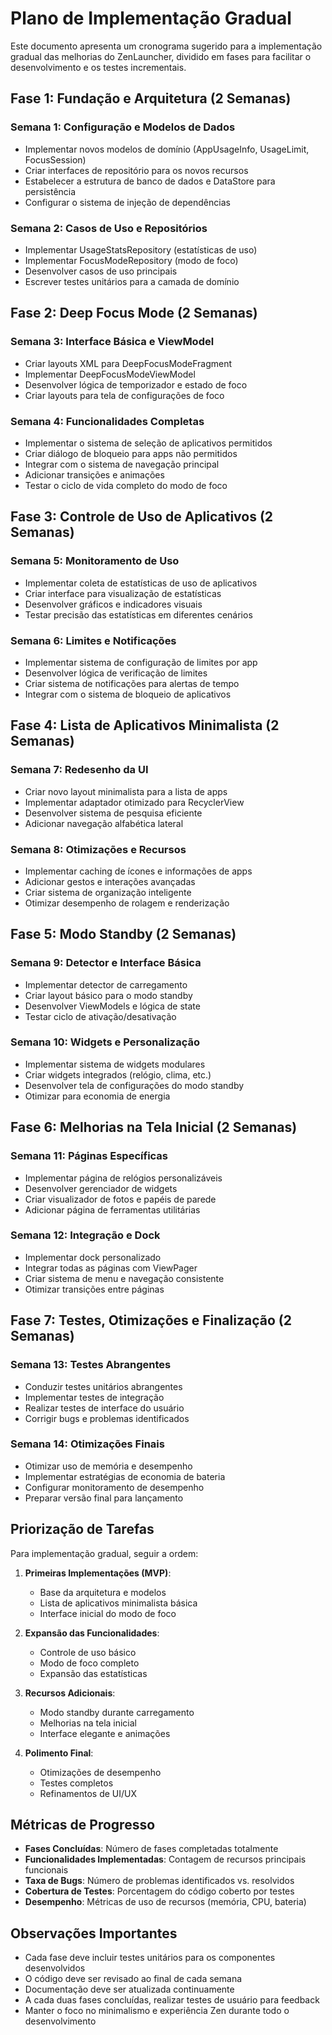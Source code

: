 # Plano de Implementação Gradual

Este documento apresenta um cronograma sugerido para a implementação gradual das melhorias do ZenLauncher, dividido em fases para facilitar o desenvolvimento e os testes incrementais.

## Fase 1: Fundação e Arquitetura (2 Semanas)

### Semana 1: Configuração e Modelos de Dados
- Implementar novos modelos de domínio (AppUsageInfo, UsageLimit, FocusSession)
- Criar interfaces de repositório para os novos recursos
- Estabelecer a estrutura de banco de dados e DataStore para persistência
- Configurar o sistema de injeção de dependências

### Semana 2: Casos de Uso e Repositórios
- Implementar UsageStatsRepository (estatísticas de uso)
- Implementar FocusModeRepository (modo de foco)
- Desenvolver casos de uso principais
- Escrever testes unitários para a camada de domínio

## Fase 2: Deep Focus Mode (2 Semanas)

### Semana 3: Interface Básica e ViewModel
- Criar layouts XML para DeepFocusModeFragment
- Implementar DeepFocusModeViewModel
- Desenvolver lógica de temporizador e estado de foco
- Criar layouts para tela de configurações de foco

### Semana 4: Funcionalidades Completas
- Implementar o sistema de seleção de aplicativos permitidos
- Criar diálogo de bloqueio para apps não permitidos
- Integrar com o sistema de navegação principal
- Adicionar transições e animações
- Testar o ciclo de vida completo do modo de foco

## Fase 3: Controle de Uso de Aplicativos (2 Semanas)

### Semana 5: Monitoramento de Uso
- Implementar coleta de estatísticas de uso de aplicativos
- Criar interface para visualização de estatísticas
- Desenvolver gráficos e indicadores visuais
- Testar precisão das estatísticas em diferentes cenários

### Semana 6: Limites e Notificações
- Implementar sistema de configuração de limites por app
- Desenvolver lógica de verificação de limites
- Criar sistema de notificações para alertas de tempo
- Integrar com o sistema de bloqueio de aplicativos

## Fase 4: Lista de Aplicativos Minimalista (2 Semanas)

### Semana 7: Redesenho da UI
- Criar novo layout minimalista para a lista de apps
- Implementar adaptador otimizado para RecyclerView
- Desenvolver sistema de pesquisa eficiente
- Adicionar navegação alfabética lateral

### Semana 8: Otimizações e Recursos
- Implementar caching de ícones e informações de apps
- Adicionar gestos e interações avançadas
- Criar sistema de organização inteligente
- Otimizar desempenho de rolagem e renderização

## Fase 5: Modo Standby (2 Semanas)

### Semana 9: Detector e Interface Básica
- Implementar detector de carregamento
- Criar layout básico para o modo standby
- Desenvolver ViewModels e lógica de state
- Testar ciclo de ativação/desativação

### Semana 10: Widgets e Personalização
- Implementar sistema de widgets modulares
- Criar widgets integrados (relógio, clima, etc.)
- Desenvolver tela de configurações do modo standby
- Otimizar para economia de energia

## Fase 6: Melhorias na Tela Inicial (2 Semanas)

### Semana 11: Páginas Específicas
- Implementar página de relógios personalizáveis
- Desenvolver gerenciador de widgets
- Criar visualizador de fotos e papéis de parede
- Adicionar página de ferramentas utilitárias

### Semana 12: Integração e Dock
- Implementar dock personalizado
- Integrar todas as páginas com ViewPager
- Criar sistema de menu e navegação consistente
- Otimizar transições entre páginas

## Fase 7: Testes, Otimizações e Finalização (2 Semanas)

### Semana 13: Testes Abrangentes
- Conduzir testes unitários abrangentes
- Implementar testes de integração
- Realizar testes de interface do usuário
- Corrigir bugs e problemas identificados

### Semana 14: Otimizações Finais
- Otimizar uso de memória e desempenho
- Implementar estratégias de economia de bateria
- Configurar monitoramento de desempenho
- Preparar versão final para lançamento

## Priorização de Tarefas

Para implementação gradual, seguir a ordem:

1. **Primeiras Implementações (MVP)**:
   - Base da arquitetura e modelos
   - Lista de aplicativos minimalista básica
   - Interface inicial do modo de foco

2. **Expansão das Funcionalidades**:
   - Controle de uso básico
   - Modo de foco completo
   - Expansão das estatísticas
   
3. **Recursos Adicionais**:
   - Modo standby durante carregamento
   - Melhorias na tela inicial
   - Interface elegante e animações

4. **Polimento Final**:
   - Otimizações de desempenho
   - Testes completos
   - Refinamentos de UI/UX

## Métricas de Progresso

- **Fases Concluídas**: Número de fases completadas totalmente
- **Funcionalidades Implementadas**: Contagem de recursos principais funcionais
- **Taxa de Bugs**: Número de problemas identificados vs. resolvidos
- **Cobertura de Testes**: Porcentagem do código coberto por testes
- **Desempenho**: Métricas de uso de recursos (memória, CPU, bateria)

## Observações Importantes

- Cada fase deve incluir testes unitários para os componentes desenvolvidos
- O código deve ser revisado ao final de cada semana
- Documentação deve ser atualizada continuamente
- A cada duas fases concluídas, realizar testes de usuário para feedback
- Manter o foco no minimalismo e experiência Zen durante todo o desenvolvimento
